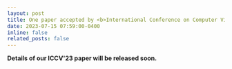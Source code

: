 ```yaml
---
layout: post
title: One paper accepted by <b>International Conference on Computer Vision</b> 2023 (<b>ICCV 2023</b>)! <i>Acceptance rates&#58; <b>26.15&#37;</b>, 2160&#47;8260.</i>
date: 2023-07-15 07:59:00-0400
inline: false
related_posts: false
---
```


<b> Details of our ICCV'23 paper will be released soon. </b>
